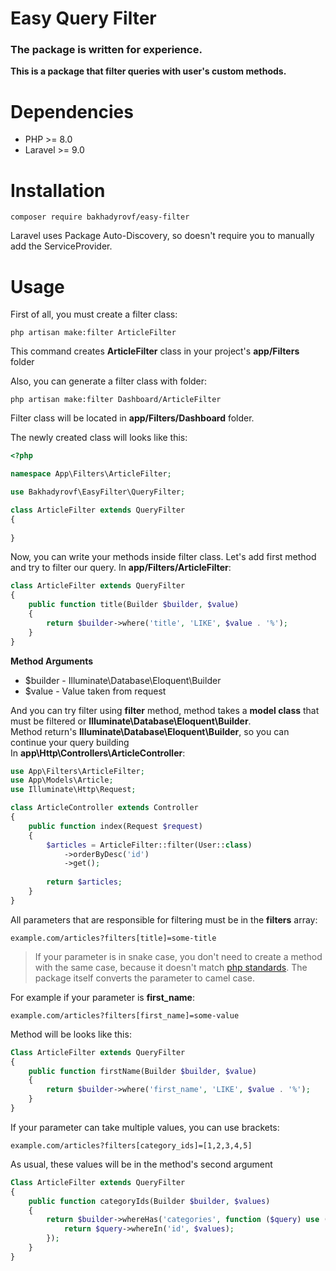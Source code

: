 # Easy Query Filter
### **The package is written for experience.**
**This is a package that filter queries with user's custom methods.**

# Dependencies
- PHP >= 8.0
- Laravel >= 9.0

# Installation
```
composer require bakhadyrovf/easy-filter
```
Laravel uses Package Auto-Discovery, so doesn't require you to manually add the ServiceProvider.

# Usage
First of all, you must create a filter class:
```
php artisan make:filter ArticleFilter
```
This command creates **ArticleFilter** class in your project's **app/Filters** folder

Also, you can generate a filter class with folder:
```
php artisan make:filter Dashboard/ArticleFilter
```
Filter class will be located in **app/Filters/Dashboard** folder.

The newly created class will looks like this:
```php
<?php 

namespace App\Filters\ArticleFilter;

use Bakhadyrovf\EasyFilter\QueryFilter;

class ArticleFilter extends QueryFilter
{
    
}
```

Now, you can write your methods inside filter class.
Let's add first method and try to filter our query.
In **app/Filters/ArticleFilter**:
```php
class ArticleFilter extends QueryFilter
{
    public function title(Builder $builder, $value)
    {
        return $builder->where('title', 'LIKE', $value . '%');           
    }
}
```
**Method Arguments**
- $builder - Illuminate\Database\Eloquent\Builder
- $value - Value taken from request

And you can try filter using **filter** method, method takes a **model class** that must be filtered or **Illuminate\Database\Eloquent\Builder**.    
Method return's **Illuminate\Database\Eloquent\Builder**, so you can continue your query building     
In **app\Http\Controllers\ArticleController**:
```php
use App\Filters\ArticleFilter;
use App\Models\Article;
use Illuminate\Http\Request;

class ArticleController extends Controller
{
    public function index(Request $request)
    {
        $articles = ArticleFilter::filter(User::class)
            ->orderByDesc('id')
            ->get();
            
        return $articles;
    }
}
```   

All parameters that are responsible for filtering must be in the **filters** array:
```
example.com/articles?filters[title]=some-title
```
> If your parameter is in snake case, you don't need to create a method with the same case,
because it doesn't match [php standards](https://www.php-fig.org/psr/psr-12/#44-methods-and-functions).
The package itself converts the parameter to camel case.

For example if your parameter is **first_name**:
```
example.com/articles?filters[first_name]=some-value
```
Method will be looks like this:
```php
Class ArticleFilter extends QueryFilter 
{
    public function firstName(Builder $builder, $value)
    {
        return $builder->where('first_name', 'LIKE', $value . '%');
    }
}
```


If your parameter can take multiple values, you can use brackets:
```
example.com/articles?filters[category_ids]=[1,2,3,4,5]
```
As usual, these values will be in the method's second argument
```php
Class ArticleFilter extends QueryFilter 
{
    public function categoryIds(Builder $builder, $values)
    {
        return $builder->whereHas('categories', function ($query) use ($values) {
            return $query->whereIn('id', $values);
        });
    }
}
```
